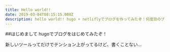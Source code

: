 ```yaml
---
title: Hello world!!
date: 2019-03-04T08:15:15.000Z
description: hello world!! hugo + netliflyでブログを作ってみたぞ！何度目のブログ刷新か.....?
---
```

##はじめまして
hugoでブログをはじめてみたぞ！

新しいツールってだけでテンション上がってるけど、書くことない...
